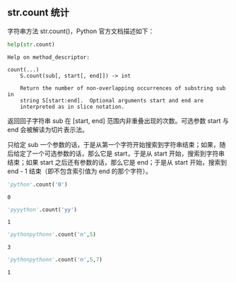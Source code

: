## str.count 统计

字符串方法 str.count()，Python 官方文档描述如下：


```python
help(str.count)
```

    Help on method_descriptor:
    
    count(...)
        S.count(sub[, start[, end]]) -> int
        
        Return the number of non-overlapping occurrences of substring sub in
        string S[start:end].  Optional arguments start and end are
        interpreted as in slice notation.
    
    

返回回子字符串 sub 在 [start, end] 范围内非重叠出现的次数。可选参数 start 与 end 会被解读为切片表示法。

只给定 sub 一个参数的话，于是从第一个字符开始搜索到字符串结束；如果，随后给定了一个可选参数的话，那么它是 start，于是从 start 开始，搜索到字符串结束；如果 start 之后还有参数的话，那么它是 end；于是从 start 开始，搜索到 end - 1 结束（即不包含索引值为 end 的那个字符）。


```python
'python'.count('0')
```




    0




```python
'pyyython'.count('yy')
```




    1




```python
'pythonpythonn'.count('n',5)
```




    3




```python
'pythonpythonn'.count('n',5,7)
```




    1


